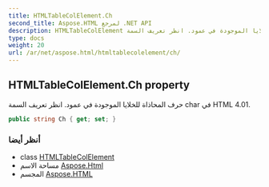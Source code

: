 ```yaml
---
title: HTMLTableColElement.Ch
second_title: Aspose.HTML لمرجع .NET API
description: HTMLTableColElement ملكية. حرف المحاذاة للخلايا الموجودة في عمود. انظر تعريف السمة char في HTML 4.01.
type: docs
weight: 20
url: /ar/net/aspose.html/htmltablecolelement/ch/
---
```

## HTMLTableColElement.Ch property

حرف المحاذاة للخلايا الموجودة في عمود. انظر تعريف السمة char في HTML 4.01.

```csharp
public string Ch { get; set; }
```

### أنظر أيضا

* class [HTMLTableColElement](../)
* مساحة الاسم [Aspose.Html](../../htmltablecolelement/)
* المجسم [Aspose.HTML](../../../)


